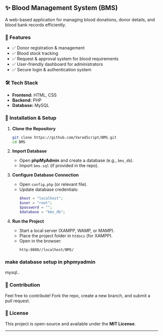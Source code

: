 ## ✨ Blood Management System (BMS)
A web-based application for managing blood donations, donor details, and blood bank records efficiently.

### 📀 Features
- ✅ Donor registration & management  
- ✅ Blood stock tracking  
- ✅ Request & approval system for blood requirements  
- ✅ User-friendly dashboard for administrators  
- ✅ Secure login & authentication system  

### 🛠️ Tech Stack
- **Frontend:** HTML, CSS  
- **Backend:** PHP  
- **Database:** MySQL  

### 🚀 Installation & Setup
1. **Clone the Repository**  
   ```bash
   git clone https://github.com/VaradScript/BMS.git
   cd BMS
   ```
2. **Import Database**  
   - Open **phpMyAdmin** and create a database (e.g., `bms_db`).  
   - Import `bms.sql` (if provided in the repo).  

3. **Configure Database Connection**  
   - Open `config.php` (or relevant file).  
   - Update database credentials:
     ```php
     $host = "localhost";
     $user = "root";
     $password = "";
     $database = "bms_db";
     ```

4. **Run the Project**  
   - Start a local server (XAMPP, WAMP, or MAMP).  
   - Place the project folder in `htdocs` (for XAMPP).  
   - Open in the browser:  
     ```
     http:8080//localhost/BMS/
     ```

  ### make database setup in phpmyadmin
  mysql..

### 🤝 Contribution
Feel free to contribute! Fork the repo, create a new branch, and submit a pull request.  

### 📝 License
This project is open-source and available under the **MIT License**.
  ***
